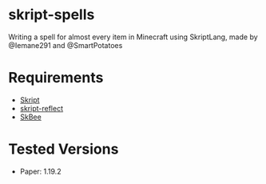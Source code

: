 # skript-spells
Writing a spell for almost every item in Minecraft using SkriptLang, made by @Iemane291 and @SmartPotatoes

# **Requirements**

- <a href="https://github.com/SkriptLang/Skript/releases">Skript</a>
- <a href="https://github.com/TPGamesNL/skript-reflect/releases/">skript-reflect</a>
- <a href="https://github.com/ShaneBeee/SkBee/releases">SkBee</a>

# **Tested Versions**
- Paper: 1.19.2
